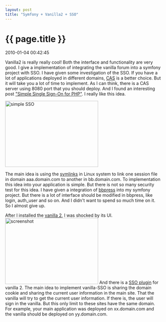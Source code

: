 ```yaml
---
layout: post
title: "Symfony + Vanilla2 + SSO"
---
```


<h1> {{ page.title }} </h1> <p class='meta'>2010-01-04 00:42:45</p>

Vanilla2 is really really cool! Both the interface and functionality are very good.
I give a implementation of integrating the vanilla forum into a symfony project with SSO.
I have given some investigation of the SSO. If you have a lot of applications deployed in different domains, <a href="http://www.jasig.org/cas">CAS</a> is a better choice. But it will take you a lot of time to implement. As I can think, there is a CAS server using 8080 port that you should deploy.
And I found an interesting post <a href="http://www.adaniels.nl/articles/simple-single-sign-on-for-php/">"Simple Single Sign-On for PHP"</a>. I really like this idea. 

<img src="http://www.adaniels.nl/wp-content/uploads/sso-diagram_binck.png" alt="simple SSO" width="300" height="213" />

The main idea is using the <a href="http://learn.clemsonlinux.org/wiki/Symlink">symlinks</a> in Linux system to link one session file in domain aaa.domain.com to another in bb.domain.com. To implementation this idea into your application is simple. But there is not so many security test for this idea. I have given a integration of <a href="http://bbpress.org/">bbpress</a> into my symfony project. But there is a lot of interface should be modified in bbpress, like login, auth_user and so on. And I didn't want to spend so much time on it. So I almost give up.

After I installed the <a href="http://vanillaforums.org/">vanilla 2</a>, I was shocked by its UI. 
<a href="http://www.freetofeel.com/2010/01/symfony-vanilla2-sso/screenshot/" rel="attachment wp-att-346"><img src="http://www.freetofeel.com/wp-content/uploads/2010/01/screenshot-300x213.png" alt="screenshot" title="screenshot" width="300" height="213" class="aligncenter size-medium wp-image-346" /></a>
And there is a <a href="http://vanillaforums.org/page/SingleSignOn">SSO plugin</a> for vanilla 2. The main idea to implement vanilla-SSO is sharing the domain cookie and sharing the current user information in the main site. That the vanilla will try to get the current user information. If there is, the user will sign in the vanilla. But this only limit to these sites have the same domain. For example, your main application was deployed on xx.domain.com and the vanilla should be deployed on yy.domain.com.
